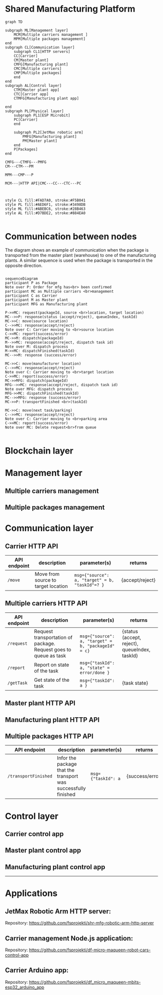 # Shared Manufacturing Platform

```mermaid
graph TD

subgraph ML[Management layer]
    MCM[Multiple carriers management ]
    MPM[Multiple packages management]
end
subgraph CL[Communication layer]
    subgraph CL1[HTTP servers]
    CC[Carrier]
    CM[Master plant]
    CMFG[Manufacturing plant]
    CMC[Multiple carriers]
    CMP[Multiple packages]
    end  
end
subgraph AL[Control layer]
    CTM[Master plant app]
    CTC[Carrier app]
    CTMFG[Manufacturing plant app]
   
end
subgraph PL[Physical layer]
    subgraph PL1[ESP Microbit]
    PC[Carrier]
    end
   
    subgraph PL2[JetMax robotic arm]
        PMFG[Manufacturing plant]
        PM[Master plant]
    end
    P[Packages]
end

CMFG---CTMFG---PMFG
CM---CTM---PM

MPM---CMP---P

MCM---|HTTP API|CMC---CC---CTC---PC



style CL fill:#FAD7A0, stroke:#F5B041
style PL fill:#AED6F1, stroke:#3498DB
style ML fill:#ABEBC6, stroke:#28B463
style AL fill:#D7BDE2, stroke:#884EA0


```

# Communication between nodes

The diagram shows an example of communication when the package is transported from the master plant (warehouse) to one of the manufacturing plants. A similar sequence is used when the package is transported in the opposite direction.

```mermaid

sequenceDiagram
participant P as Package
Note over P: Order for mfg has<br> been confirmed
participant MC as Multiple carriers <br>management
participant C as Carrier
participant M as Master plant 
participant MFG as Manufacturing plant 

P->>MC: request(packageId, source <br>location, target location)
MC-->>P: response(status (accept/reject), queueIndex, taskId)
MC->>C: move(source location)
C-->>MC: response(accept/reject)
Note over C: Carrier moving to <br>source location
C->>MC: report(success/error)
MC->>M: dispatch(packageId)
M-->>MC: response(accept/reject, dispatch task id)
Note over M: dispatch process
M->>MC: dispatchFinished(taskId)
MC-->>M: response (success/error)

MC->>C: move(manufacturer location)
C-->>MC: response(accept/reject)
Note over C: Carrier moving to <br>target location
C->>MC: report(success/error)
MC->>MFG: dispatch(packageId)
MFG-->>MC: response(accept/reject, dispatch task id)
Note over MFG: dispatch process
MFG->>MC: dispatchFinished(taskId)
MC-->>MFG: response (success/error)
MC->>P: transportFinished <br>(taskId)

MC->>C: move(next task/parking)
C-->>MC: response(accept/reject)
Note over C: Carrier moving to <br>parking area
C->>MC: report(success/error)
Note over MC: Delete request<br>from queue


```

# Blockchain layer

# Management layer
## Multiple carriers management
## Multiple packages management

# Communication layer

## Carrier HTTP API

| API endpoint | description | parameter(s) | returns |
| ------------ | ----------- | ------------ | ------- |
| <code>/move</code> | Move from source to target location | <code>msg={"source": a, "target" = b, "taskId"=? }</code> |{accept/reject}|

## Multiple carriers HTTP API

| API endpoint | description | parameter(s) | returns |
| ------------ | ----------- | ------------ | ------- |
| <code>/request</code> | Request transportation of package. Request goes to queue as task | <code>msg={"source": a, "target" = b, "packageId" = c}</code> |{status (accept, reject), queueIndex, taskId}|
| <code>/report</code> | Report on state of the task | <code>msg={"taskId": a, "state" = error/done }</code> ||
| <code>/getTask</code> | Get state of the task | <code>msg={"taskId": a }</code> |{task state}|

## Master plant HTTP API
## Manufacturing plant HTTP API
## Multiple packages HTTP API

| API endpoint | description | parameter(s) | returns |
| ------------ | ----------- | ------------ | ------- |
| <code>/transportFinished</code> | Infor the package that the transport was successfully finished | <code>msg={"taskId": a</code> |{success/error}|

# Control layer
## Carrier control app



## Master plant control app
## Manufacturing plant control app

---

# Applications
## JetMax Robotic Arm HTTP server: 

Repository: https://github.com/fsprojekti/shr-mfg-robotic-arm-http-server
## Carrier management Node.js application: 

Repository: https://github.com/fsprojekti/df-micro-maqueen-robot-cars-control-app

## Carrier Arduino app:

Repository: https://github.com/fsprojekti/df_micro_maqueen-mbits-esp32_arduino_app


